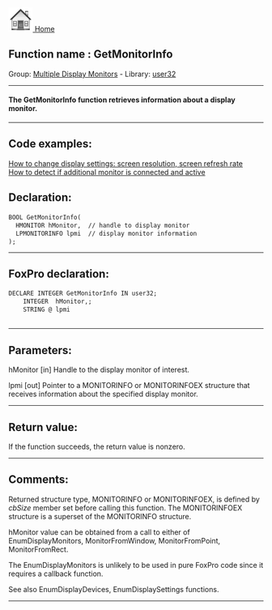 [<img src="../../images/home.png"> Home ](https://github.com/VFPX/Win32API)  

## Function name : GetMonitorInfo
Group: [Multiple Display Monitors](../../functions_group.md#Multiple_Display_Monitors)  -  Library: [user32](../../../libraries.md#user32)  
***  


#### The GetMonitorInfo function retrieves information about a display monitor.
***  


## Code examples:
[How to change display settings: screen resolution, screen refresh rate](../../samples/sample_374.md)  
[How to detect if additional monitor is connected and active](../../samples/sample_542.md)  

## Declaration:
```foxpro  
BOOL GetMonitorInfo(
  HMONITOR hMonitor,  // handle to display monitor
  LPMONITORINFO lpmi  // display monitor information
);  
```  
***  


## FoxPro declaration:
```foxpro  
DECLARE INTEGER GetMonitorInfo IN user32;
	INTEGER  hMonitor,;
	STRING @ lpmi
  
```  
***  


## Parameters:
hMonitor 
[in] Handle to the display monitor of interest.

lpmi 
[out] Pointer to a MONITORINFO or MONITORINFOEX structure that receives information about the specified display monitor.   
***  


## Return value:
If the function succeeds, the return value is nonzero.  
***  


## Comments:
Returned structure type, MONITORINFO or MONITORINFOEX, is defined by <Em>cbSize</Em> member set before calling this function. The MONITORINFOEX structure is a superset of the MONITORINFO structure.  
  
hMonitor value can be obtained from a call to either of EnumDisplayMonitors, MonitorFromWindow, MonitorFromPoint, MonitorFromRect.  
  
The EnumDisplayMonitors is unlikely to be used in pure FoxPro code since it requires a callback function.  
  
See also EnumDisplayDevices, EnumDisplaySettings functions.  
  
***  

